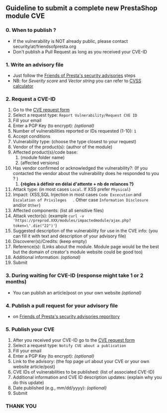 
## Guideline to submit a complete new PrestaShop module CVE  

### 0. When to publish ?
- If the vulnerability is NOT already public, please contact security/at/friendsofpresta.org
- Don't publish a Pull Request as long as you received your CVE-ID

### 1. Write an advisory file 
- Just follow the [Friends of Presta's security advisories](https://github.com/friends-of-presta/security-advisories) steps
- NB: for *Severity score* and *Vector string* you can refer to [CVSS calculator](https://nvd.nist.gov/vuln-metrics/cvss/v3-calculator)

### 2. Request a CVE-ID
   1. Go to the [CVE request form](https://cveform.mitre.org/)
   2. Select a request type: ```Report Vulnerability/Request CVE ID```
   3. Fill your email
   4. Enter a PGP Key (to encrypt): *(optional)*
   5. Number of vulnerabilities reported or IDs requested (1-10): ```1``` 
   6. Accept conditions
   7. Vulnerability type: (choose the type closest to your request)
   8. Vendor of the product(s): (author of the module)
   9. Affected product(s)/code base: 
      1. (module folder name) 
      2. (affected versions)
   10. Has vendor confirmed or acknowledged the vulnerability?: (If you contacted the vendor about the vulnerability does he responded to you ? ) 
       1. **{règles à définir en délai d'attente + nb de relances ?}**
   11. Attack type: (in most cases ```Local```. If XSS prefer ```Physical```)
   12. Impact: (XSS,SQL Injection in most cases ```Code Excecution``` and ```Escalation of Privileges	```. Other case ```Information Disclosure``` and/or ```Other```)
   13. Affected components: (list all sensitive files)
   14. Attack vector(s): (example ```curl -v 'https://preprod.XXX/modules/impactedmodule/ajax.php?token=\'.die("22")'```)
   15. Suggested description of the vulnerability for use in the CVE info: (you can fill it with text and description of your advisory file)
   16. Discoverer(s)/Credits: (keep empty)
   17. Reference(s): (Links about the module. Module page would be the best but the domain of creator's module website could be good too)
   18. Additional information: *(optional)*
   19. Submit

### 3. During waiting for CVE-ID (response might take 1 or 2 months)
- You can publish an article/post on your own website *(optional)*

### 4. Publish a pull request for your advisory file 
- on [Friends of Presta's security advisories reporitory](https://github.com/friends-of-presta/security-advisories)

### 5. Publish your CVE
   1. After you received your CVE-ID go to the [CVE request form](https://cveform.mitre.org/)
   2. Select a request type: ```Notify CVE about a publication```
   3. Fill your email
   4. Enter a PGP Key (to encrypt): *(optional)*
   5. Link to the advisory: (the fop page url about your CVE or your own website article/post)
   6. CVE IDs of vulnerabilities to be published: (list of associated CVE-ID)
   7. Additional information and CVE ID description updates: (explain why you do this update)
   8. Date published (e.g., mm/dd/yyyy): *(optional)*
   9. Submit


### THANK YOU